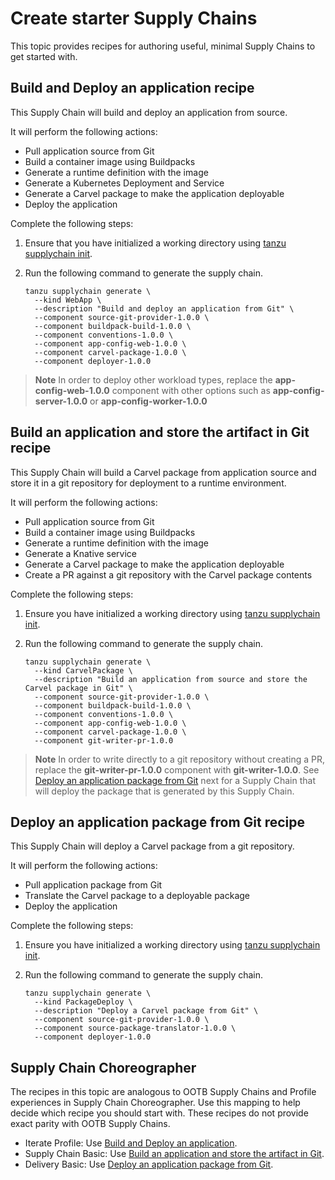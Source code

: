 # Create starter Supply Chains

This topic provides recipes for authoring useful, minimal Supply Chains to get started with.

## Build and Deploy an application recipe

This Supply Chain will build and deploy an application from source.

It will perform the following actions:

* Pull application source from Git
* Build a container image using Buildpacks
* Generate a runtime definition with the image
* Generate a Kubernetes Deployment and Service
* Generate a Carvel package to make the application deployable
* Deploy the application

Complete the following steps:

1. Ensure that you have initialized a working directory using [tanzu supplychain init](../../reference/supplychain-cli/tanzu_supplychain_init.hbs.md).

1. Run the following command to generate the supply chain.

    ```console
    tanzu supplychain generate \
      --kind WebApp \
      --description "Build and deploy an application from Git" \
      --component source-git-provider-1.0.0 \
      --component buildpack-build-1.0.0 \
      --component conventions-1.0.0 \
      --component app-config-web-1.0.0 \
      --component carvel-package-1.0.0 \
      --component deployer-1.0.0
    ```

> **Note** In order to deploy other workload types, replace the **app-config-web-1.0.0** component with other options such as **app-config-server-1.0.0** or **app-config-worker-1.0.0**

## Build an application and store the artifact in Git recipe

This Supply Chain will build a Carvel package from application source and store it in a git repository for deployment to a runtime environment.

It will perform the following actions:

* Pull application source from Git
* Build a container image using Buildpacks
* Generate a runtime definition with the image
* Generate a Knative service
* Generate a Carvel package to make the application deployable
* Create a PR against a git repository with the Carvel package contents

Complete the following steps:

1. Ensure you have initialized a working directory using [tanzu supplychain init](../../reference/supplychain-cli/tanzu_supplychain_init.hbs.md).
2. Run the following command to generate the supply chain.

    ```console
    tanzu supplychain generate \
      --kind CarvelPackage \
      --description "Build an application from source and store the Carvel package in Git" \
      --component source-git-provider-1.0.0 \
      --component buildpack-build-1.0.0 \
      --component conventions-1.0.0 \
      --component app-config-web-1.0.0 \
      --component carvel-package-1.0.0 \
      --component git-writer-pr-1.0.0
    ```

> **Note** In order to write directly to a git repository without creating a PR, replace the **git-writer-pr-1.0.0** component with **git-writer-1.0.0**. See [Deploy an application package from Git](#deploy-an-application-package-from-git) next for a Supply Chain that will deploy the package that is generated by this Supply Chain.

## Deploy an application package from Git recipe

This Supply Chain will deploy a Carvel package from a git repository.

It will perform the following actions:

* Pull application package from Git
* Translate the Carvel package to a deployable package
* Deploy the application

Complete the following steps:

1. Ensure you have initialized a working directory using [tanzu supplychain init](../../reference/supplychain-cli/tanzu_supplychain_init.hbs.md).
2. Run the following command to generate the supply chain.

    ```console
    tanzu supplychain generate \
      --kind PackageDeploy \
      --description "Deploy a Carvel package from Git" \
      --component source-git-provider-1.0.0 \
      --component source-package-translator-1.0.0 \
      --component deployer-1.0.0
    ```

## Supply Chain Choreographer

The recipes in this topic are analogous to OOTB Supply Chains and Profile experiences in Supply Chain Choreographer. Use this mapping to help decide which recipe you should start with. These recipes
do not provide exact parity with OOTB Supply Chains.

- Iterate Profile: Use [Build and Deploy an application](#build-and-deploy-an-application).
- Supply Chain Basic: Use [Build an application and store the artifact in Git](#build-an-application-and-store-the-artifact-in-git).
- Delivery Basic: Use [Deploy an application package from Git](#deploy-an-application-package-from-git).
